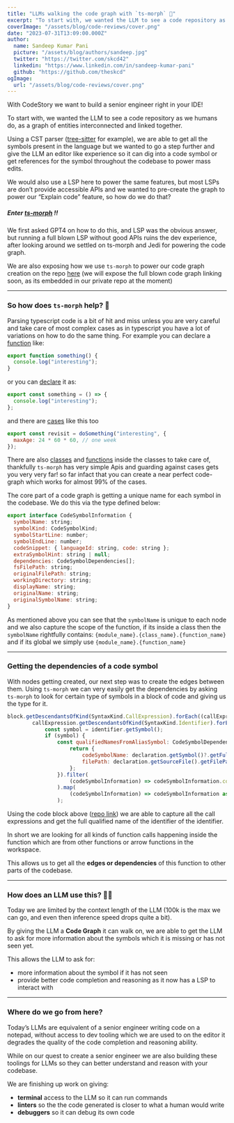```yaml
---
title: "LLMs walking the code graph with `ts-morph` 👣"
excerpt: "To start with, we wanted the LLM to see a code repository as we humans do, as a graph of entities interconnected and linked together."
coverImage: "/assets/blog/code-reviews/cover.png"
date: "2023-07-31T13:09:00.000Z"
author:
  name: Sandeep Kumar Pani
  picture: "/assets/blog/authors/sandeep.jpg"
  twitter: "https://twitter.com/skcd42"
  linkedin: "https://www.linkedin.com/in/sandeep-kumar-pani"
  github: "https://github.com/theskcd"
ogImage:
  url: "/assets/blog/code-reviews/cover.png"
---
```


With CodeStory we want to build a senior engineer right in your IDE!

To start with, we wanted the LLM to see a code repository as we humans do, as a graph of entities interconnected and linked together.

Using a CST parser ([tree-sitter](https://tree-sitter.github.io/tree-sitter/) for example), we are able to get all the symbols present in the language but we wanted to go a step further and give the LLM an editor like experience so it can dig into a code symbol or get references for the symbol throughout the codebase to power mass edits.

We would also use a LSP here to power the same features, but most LSPs are don’t provide accessible APIs and we wanted to pre-create the graph to power our “Explain code” feature, so how do we do that?

##### Enter [ts-morph](https://github.com/dsherret/ts-morph) ‼️

We first asked GPT4 on how to do this, and LSP was the obvious answer, but running a full blown LSP without good APIs ruins the dev experience, after looking around we settled on ts-morph and Jedi for powering the code graph.

We are also exposing how we use `ts-morph` to power our code graph creation on the repo [here](https://github.com/codestoryai/typescript_parsing) (we will expose the full blown code graph linking soon, as its embedded in our private repo at the moment)

---

### So how does `ts-morph` help? 👋

Parsing typescript code is a bit of hit and miss unless you are very careful and take care of most complex cases as in typescript you have a lot of variations on how to do the same thing. For example you can declare a [function](https://github.com/codestoryai/typescript_parsing/blob/main/parseRepo.ts#L134) like:

```js
export function something() {
  console.log("interesting");
}
```

or you can [declare](https://github.com/codestoryai/typescript_parsing/blob/main/parseRepo.ts#L195) it as:

```js
export const something = () => {
  console.log("interesting");
};
```

and there are [cases](https://github.com/codestoryai/typescript_parsing/blob/main/parseRepo.ts#L488) like this too

```js
export const revisit = doSomething("interesting", {
  maxAge: 24 * 60 * 60, // one week
});
```

There are also [classes](https://github.com/codestoryai/typescript_parsing/blob/main/parseRepo.ts#L301) and [functions](https://github.com/codestoryai/typescript_parsing/blob/main/parseRepo.ts#L338-L355) inside the classes to take care of, thankfully `ts-morph` has very simple Apis and guarding against cases gets you very very far! so far infact that you can create a near perfect code-graph which works for almost 99% of the cases.

The core part of a code graph is getting a unique name for each symbol in the codebase. We do this via the type defined below:

```js
export interface CodeSymbolInformation {
  symbolName: string;
  symbolKind: CodeSymbolKind;
  symbolStartLine: number;
  symbolEndLine: number;
  codeSnippet: { languageId: string, code: string };
  extraSymbolHint: string | null;
  dependencies: CodeSymbolDependencies[];
  fsFilePath: string;
  originalFilePath: string;
  workingDirectory: string;
  displayName: string;
  originalName: string;
  originalSymbolName: string;
}
```

As mentioned above you can see that the `symbolName` is unique to each node and we also capture the scope of the function, if its inside a class then the `symbolName` rightfully contains: `{module_name}.{class_name}.{function_name}` and if its global we simply use `{module_name}.{function_name}`

---

### Getting the dependencies of a code symbol

With nodes getting created, our next step was to create the edges between them. Using `ts-morph` we can very easily get the dependencies by asking `ts-morph` to look for certain type of symbols in a block of code and giving us the type for it.

```js
block.getDescendantsOfKind(SyntaxKind.CallExpression).forEach((callExpression) => {
        callExpression.getDescendantsOfKind(SyntaxKind.Identifier).forEach((identifier) => {
            const symbol = identifier.getSymbol();
            if (symbol) {
                const qualifiedNamesFromAliasSymbol: CodeSymbolDependencyWithFileInformation[] | undefined = symbol.getAliasedSymbol()?.getDeclarations().map((declaration) => {
                    return {
                        codeSymbolName: declaration.getSymbol()?.getFullyQualifiedName(),
                        filePath: declaration.getSourceFile().getFilePath(),
                    };
                }).filter(
                    (codeSymbolInformation) => codeSymbolInformation.codeSymbolName !== undefined
                ).map(
                    (codeSymbolInformation) => codeSymbolInformation as CodeSymbolDependencyWithFileInformation
                );
```

Using the code block above ([repo link](https://github.com/codestoryai/typescript_parsing/blob/main/parseRepo.ts#L669-L744)) we are able to capture all the call expressions and get the full qualified name of the identifier of the identifier.

In short we are looking for all kinds of function calls happening inside the function which are from other functions or arrow functions in the workspace.

This allows us to get all the **edges or dependencies** of this function to other parts of the codebase.

---

### How does an LLM use this? 👨‍💻

Today we are limited by the context length of the LLM (100k is the max we can go, and even then inference speed drops quite a bit).

By giving the LLM a **Code Graph** it can walk on, we are able to get the LLM to ask for more information about the symbols which it is missing or has not seen yet.

This allows the LLM to ask for:

- more information about the symbol if it has not seen
- provide better code completion and reasoning as it now has a LSP to interact with

---

### Where do we go from here?

Today’s LLMs are equivalent of a senior engineer writing code on a notepad, without access to dev tooling which we are used to on the editor it degrades the quality of the code completion and reasoning ability.

While on our quest to create a senior engineer we are also building these toolings for LLMs so they can better understand and reason with your codebase.

We are finishing up work on giving:

- **terminal** access to the LLM so it can run commands
- **linters** so the the code generated is closer to what a human would write
- **debuggers** so it can debug its own code
